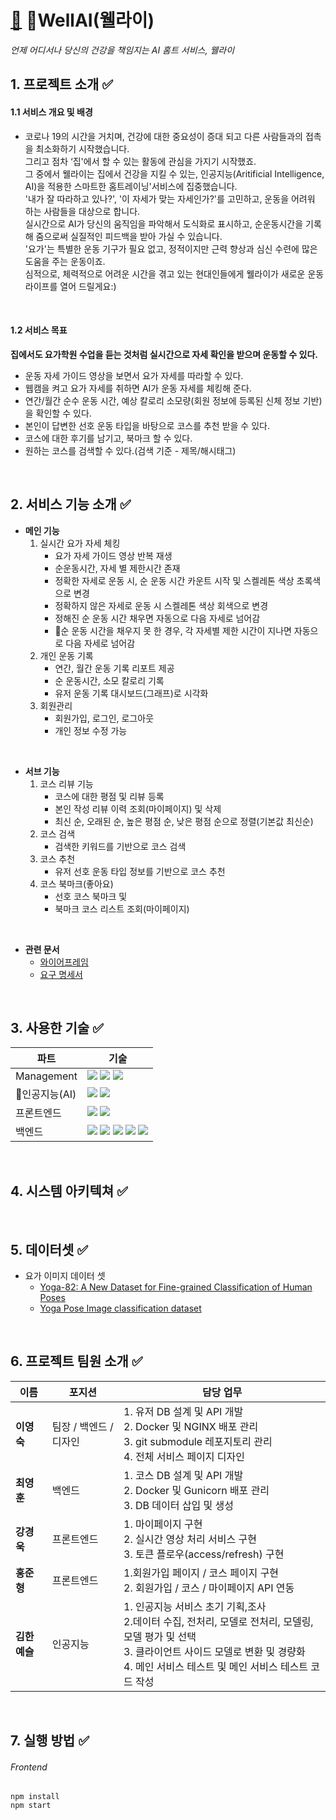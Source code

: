 # [🧘](https://emojipedia.org/yoga/) WellAI(웰라이)
  *언제 어디서나 당신의 건강을 책임지는 AI 홈트 서비스, 웰라이*


## 1. 프로젝트 소개 ✅
#### 1.1 서비스 개요 및 배경 <br>
- 코로나 19의 시간을 거치며, 건강에 대한 중요성이 증대 되고 다른 사람들과의 접촉을 최소화하기 시작했습니다. <br>
그리고 점차 ‘집'에서 할 수 있는 활동에 관심을 가지기 시작했죠. <br>
그 중에서 웰라이는 집에서 건강을 지킬 수 있는, 인공지능(Aritificial Intelligence, AI)을 적용한 스마트한 홈트레이닝'서비스에 집중했습니다.  <br>
'내가 잘 따라하고 있나?', '이 자세가 맞는 자세인가?'를 고민하고, 운동을 어려워 하는 사람들을 대상으로 합니다.<br> 
실시간으로 AI가 당신의 움직임을 파악해서 도식화로 표시하고, 순운동시간을 기록해 줌으로써 실질적인 피드백을 받아 가실 수 있습니다.<br>
'요가'는 특별한 운동 기구가 필요 없고, 정적이지만 근력 향상과 심신 수련에 많은 도움을 주는 운동이죠.  <br> 
심적으로, 체력적으로 어려운 시간을 겪고 있는 현대인들에게 웰라이가 새로운 운동 라이프를 열어 드릴게요:)

<br>

  #### 1.2 서비스 목표 
**집에서도 요가학원 수업을 듣는 것처럼 실시간으로 자세 확인을 받으며 운동할 수 있다.**
- 운동 자세 가이드 영상을 보면서 요가 자세를 따라할 수 있다.
- 웹캠을 켜고 요가 자세를 취하면 AI가 운동 자세를 체킹해 준다.
- 연간/월간 순수 운동 시간, 예상 칼로리 소모량(회원 정보에 등록된 신체 정보 기반)을 확인할 수 있다.
- 본인이 답변한 선호 운동 타입을 바탕으로 코스를 추천 받을 수 있다.
- 코스에 대한 후기를 남기고, 북마크 할 수 있다.
- 원하는 코스를 검색할 수 있다.(검색 기준 - 제목/해시태그)

<br>

## 2. 서비스 기능 소개 ✅
- **메인 기능**
  1. 실시간 요가 자세 체킹
      - 요가 자세 가이드 영상 반복 재생
      - 순운동시간, 자세 별 제한시간 존재
      - 정확한 자세로 운동 시, 순 운동 시간 카운트 시작 및 스켈레톤 색상 초록색으로 변경
      - 정확하지 않은 자세로 운동 시 스켈레톤 색상 회색으로 변경
      - 정해진 순 운동 시간 채우면 자동으로 다음 자세로 넘어감
      - 순 운동 시간을 채우지 못 한 경우, 각 자세별 제한 시간이 지나면 자동으로 다음 자세로 넘어감
    2. 개인 운동 기록
        - 연간, 월간 운동 기록 리포트 제공
        - 순 운동시간, 소모 칼로리 기록
        - 유저 운동 기록 대시보드(그래프)로 시각화
    3. 회원관리
        - 회원가입, 로그인, 로그아웃
        - 개인 정보 수정 가능

<br>

- **서브 기능**
    1. 코스 리뷰 기능
        - 코스에 대한 평점 및 리뷰 등록
        - 본인 작성 리뷰 이력 조회(마이페이지) 및 삭제
        - 최신 순, 오래된 순, 높은 평점 순, 낮은 평점 순으로 정렬(기본값 최신순)
    2. 코스 검색
        - 검색한 키워드를 기반으로 코스 검색
    3. 코스 추천
        - 유저 선호 운동 타입 정보를 기반으로 코스 추천
    4. 코스 북마크(좋아요)
        - 선호 코스 북마크 및
        - 북마크 코스 리스트 조회(마이페이지)

<br>

- **관련 문서**
  - [와이어프레임](https://www.figma.com/file/0FC6VjrVkBBflLS2iMMo8U/확정본)
  - [요구 명세서](https://unruly-space-e0e.notion.site/a1fd4e5741974262860677ff806af234)

<br>



## 3. 사용한 기술 ✅
| 파트 | 기술 |
| ------ | ------ |
| Management |  <img src='https://img.shields.io/badge/gitlab-%23181717.svg?style=flat-square&logo=gitlab&logoColor=white'></a> <img src='https://img.shields.io/badge/Notion-%23000000.svg?style=flat-square&logo=notion&logoColor=white'></a>  <img src='https://img.shields.io/badge/figma-%23F24E1E.svg?style=flat-square&logo=figma&logoColor=white'> |
| 인공지능(AI) | <img src="https://img.shields.io/badge/TensorFlow-FF6F00?style=flat-square&logo=TensorFlow&logoColor=white"/></a> <img src="https://img.shields.io/badge/Keras-%23D00000.svg?style=flat-square&logo=Keras&logoColor=white"/></a>|
| 프론트엔드 | <img src="https://img.shields.io/badge/React-61DAFB?style=flat-square&logo=React&logoColor=white"/></a> <img src="https://shields.io/badge/TypeScript-3178C6?logo=TypeScript&logoColor=FFF&style=flat-square"/></a>|
| 백엔드  | <img src="https://img.shields.io/badge/Django-092E20?style=flat-square&logo=Django&logoColor=white"></a> <img src="https://img.shields.io/badge/PostgreSQL-4169E1?style=flat-square&logo=PostgreSQL&logoColor=white"/></a> <img src="https://img.shields.io/badge/Gunicorn-499848?style=flat-square&logo=Gunicorn&logoColor=white"/></a> <img src="https://img.shields.io/badge/Nginx-009639?style=flat-square&logo=Nginx&logoColor=white"/></a> <img src="https://img.shields.io/badge/Docker-2496ED?style=flat-square&logo=Docker&logoColor=white"/></a> |

<br>

## 4. 시스템 아키텍쳐 ✅

<br>

## 5. 데이터셋 ✅
- 요가 이미지 데이터 셋
  - [Yoga-82: A New Dataset for Fine-grained Classification of Human Poses](https://arxiv.org/abs/2004.10362)
  - [Yoga Pose Image classification dataset](https://www.kaggle.com/shrutisaxena/yoga-pose-image-classification-dataset)

<br>

## 6. 프로젝트 팀원 소개 ✅
| 이름 | 포지션 | 담당 업무 |
| ------ | ------ | ------ |
| **이영숙** | 팀장 / 백엔드 / 디자인 | 1. 유저 DB 설계 및 API 개발<br> 2. Docker 및 NGINX 배포 관리<br> 3. git submodule 레포지토리 관리<br> 4. 전체 서비스 페이지 디자인 <br>  |
| **최영훈** | 백엔드 | 1. 코스 DB 설계 및 API 개발 <br> 2. Docker 및 Gunicorn 배포 관리<br> 3. DB 데이터 삽입 및 생성|
| **강경욱** | 프론트엔드 | 1. 마이페이지 구현 <br> 2. 실시간 영상 처리 서비스 구현 <br> 3. 토큰 플로우(access/refresh) 구현 |
| **홍준형** | 프론트엔드 | 1.회원가입 페이지 / 코스 페이지 구현<br> 2. 회원가입 / 코스 / 마이페이지 API 연동 |
| **김한예슬** | 인공지능 | 1. 인공지능 서비스 초기 기획,조사<br> 2.데이터 수집, 전처리, 모델로 전처리, 모델링, 모델 평가 및 선택<br> 3. 클라이언트 사이드 모델로 변환 및 경량화<br> 4. 메인 서비스 테스트 및 메인 서비스 테스트 코드 작성|



<br>


## 7. 실행 방법 ✅

###### Frontend
```
npm install
npm start
```
